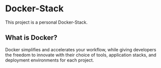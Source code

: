 # Docker-Stack
This project is a personal Docker-Stack.

## What is Docker?
Docker simplifies and accelerates your workflow, while giving developers the freedom to innovate with their choice of tools, application stacks, and deployment environments for each project.
